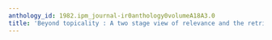 ```yaml
---
anthology_id: 1982.ipm_journal-ir0anthology0volumeA18A3.0
title: 'Beyond topicality : A two stage view of relevance and the retrieval process'
---
```

